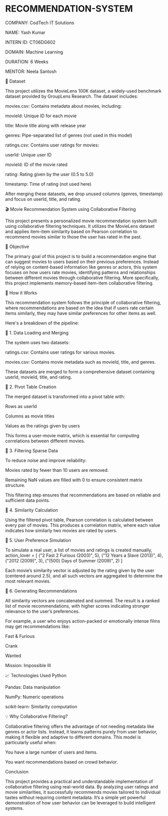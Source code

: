 # RECOMMENDATION-SYSTEM

COMPANY: CodTech IT Solutions

NAME: Yash Kumar

INTERN ID: CT06DG602

DOMAIN: Machine Learning

DURATION: 6 Weeks

MENTOR: Neela Santosh

📂 Dataset

This project utilizes the MovieLens 100K dataset, a widely-used benchmark dataset provided by GroupLens Research. The dataset includes:

movies.csv:
Contains metadata about movies, including:

movieId: Unique ID for each movie

title: Movie title along with release year

genres: Pipe-separated list of genres (not used in this model)

ratings.csv:
Contains user ratings for movies:

userId: Unique user ID

movieId: ID of the movie rated

rating: Rating given by the user (0.5 to 5.0)

timestamp: Time of rating (not used here)

After merging these datasets, we drop unused columns (genres, timestamp) and focus on userId, title, and rating.



🎬 Movie Recommendation System using Collaborative Filtering

This project presents a personalized movie recommendation system built using collaborative filtering techniques. It utilizes the MovieLens dataset and applies item-item similarity based on Pearson correlation to recommend movies similar to those the user has rated in the past.

📌 Objective

The primary goal of this project is to build a recommendation engine that can suggest movies to users based on their previous preferences. Instead of relying on content-based information like genres or actors, this system focuses on how users rate movies, identifying patterns and relationships between different movies through collaborative filtering. More specifically, this project implements memory-based item-item collaborative filtering.

🧠 How it Works

This recommendation system follows the principle of collaborative filtering, where recommendations are based on the idea that if users rate certain items similarly, they may have similar preferences for other items as well.

Here's a breakdown of the pipeline:

🔹 1. Data Loading and Merging

The system uses two datasets:

ratings.csv: Contains user ratings for various movies.

movies.csv: Contains movie metadata such as movieId, title, and genres.

These datasets are merged to form a comprehensive dataset containing userId, movieId, title, and rating.

🔹 2. Pivot Table Creation

The merged dataset is transformed into a pivot table with:

Rows as userId

Columns as movie titles

Values as the ratings given by users

This forms a user-movie matrix, which is essential for computing correlations between different movies.

🔹 3. Filtering Sparse Data

To reduce noise and improve reliability:

Movies rated by fewer than 10 users are removed.

Remaining NaN values are filled with 0 to ensure consistent matrix structure.

This filtering step ensures that recommendations are based on reliable and sufficient data points.

🔹 4. Similarity Calculation

Using the filtered pivot table, Pearson correlation is calculated between every pair of movies. This produces a correlation matrix, where each value indicates how similarly two movies are rated by users.

🔹 5. User Preference Simulation

To simulate a real user, a list of movies and ratings is created manually,
action_lover = [
    ("2 Fast 2 Furious (2003)", 5),
    ("12 Years a Slave (2013)", 4),
    ("2012 (2009)", 3),
    ("(500) Days of Summer (2009)", 2)
]

Each movie’s similarity vector is adjusted by the rating given by the user (centered around 2.5), and all such vectors are aggregated to determine the most relevant movies.

🔹 6. Generating Recommendations

All similarity vectors are concatenated and summed. The result is a ranked list of movie recommendations, with higher scores indicating stronger relevance to the user’s preferences.

For example, a user who enjoys action-packed or emotionally intense films may get recommendations like:

Fast & Furious

Crank

Wanted

Mission: Impossible III

📈 Technologies Used
Python

Pandas: Data manipulation

NumPy: Numeric operations

scikit-learn: Similarity computation

💡 Why Collaborative Filtering?

Collaborative filtering offers the advantage of not needing metadata like genres or actor lists. Instead, it learns patterns purely from user behavior, making it flexible and adaptive to different domains. This model is particularly useful when:

You have a large number of users and items.

You want recommendations based on crowd behavior.

Conclusion
 
This project provides a practical and understandable implementation of collaborative filtering using real-world data. By analyzing user ratings and movie similarities, it successfully recommends movies tailored to individual tastes without requiring content metadata. It’s a simple yet powerful demonstration of how user behavior can be leveraged to build intelligent systems.
